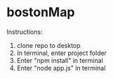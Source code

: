 # bostonMap

Instructions:

1. clone repo to desktop
2. In terminal, enter project folder
3. Enter "npm install" in terminal
4. Enter "node app.js" in terminal
